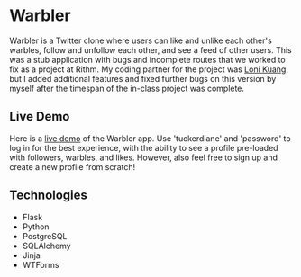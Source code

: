# Warbler

Warbler is a Twitter clone where users can like and unlike each other's warbles, follow and unfollow each other, and see a feed of other users.
This was a stub application with bugs and incomplete routes that we worked to fix as a project at Rithm. My coding partner for the project 
was [Loni Kuang](https://github.com/lawnknee), but I added additional features and fixed further bugs on this version by myself after the 
timespan of the in-class project was complete.

## Live Demo

Here is a [live demo](https://warbler-stocktons.herokuapp.com) of the Warbler app. Use 'tuckerdiane' and 'password' to log in for the best experience, 
with the ability to see a profile pre-loaded with followers, warbles, and likes. However, also feel free to sign up and create a new profile from scratch!

## Technologies

* Flask
* Python
* PostgreSQL
* SQLAlchemy
* Jinja
* WTForms

